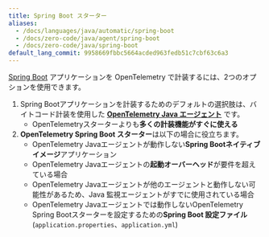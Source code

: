 ```yaml
---
title: Spring Boot スターター
aliases:
  - /docs/languages/java/automatic/spring-boot
  - /docs/zero-code/java/agent/spring-boot
  - /docs/zero-code/java/spring-boot
default_lang_commit: 9958669fbbc5664acded963fedb51c7cbf63c6a3
---
```


[Spring Boot](https://spring.io/projects/spring-boot) アプリケーションを OpenTelemetry で計装するには、2つのオプションを使用できます。

1. Spring Bootアプリケーションを計装するためのデフォルトの選択肢は、バイトコード計装を使用した [**OpenTelemetry Java エージェント**](../agent) です。
   - OpenTelemetryスターターよりも**多くの計装機能がすぐに使える**
2. **OpenTelemetry Spring Boot スターター**は以下の場合に役立ちます。
   - OpenTelemetry Javaエージェントが動作しない**Spring Bootネイティブイメージ**アプリケーション
   - OpenTelemetry Javaエージェントの**起動オーバーヘッド**が要件を超えている場合
   - OpenTelemetry Javaエージェントが他のエージェントと動作しない可能性があるため、Java 監視エージェントがすでに使用されている場合
   - OpenTelemetry Javaエージェントでは動作しないOpenTelemetry Spring Bootスターターを設定するための**Spring Boot 設定ファイル**(`application.properties`、`application.yml`)
